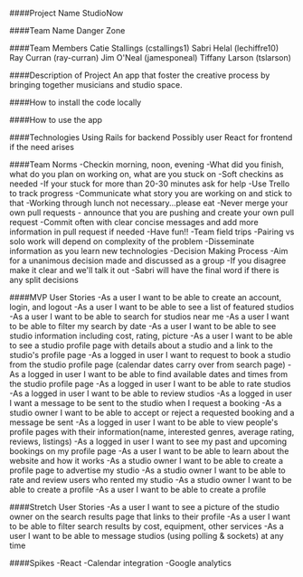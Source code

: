 ####Project Name
StudioNow

####Team Name
Danger Zone

####Team Members
Catie Stallings (cstallings1)
Sabri Helal (lechiffre10)
Ray Curran (ray-curran)
Jim O'Neal (jamesponeal)
Tiffany Larson (tslarson)

####Description of Project
An app that foster the creative process by bringing together musicians and studio space.

####How to install the code locally

####How to use the app

####Technologies
Using Rails for backend
Possibly user React for frontend if the need arises

####Team Norms
-Checkin morning, noon, evening
  -What did you finish, what do you plan on working on, what are you stuck on
-Soft checkins as needed
-If your stuck for more than 20-30 minutes ask for help
-Use Trello to track progress
-Communicate what story you are working on and stick to that
-Working through lunch not necessary...please eat
-Never merge your own pull requests - announce that you are pushing and create your own pull request
-Commit often with clear concise messages and add more information in pull request if needed
-Have fun!!
-Team field trips
-Pairing vs solo work will depend on complexity of the problem
-Disseminate information as you learn new technologies
-Decision Making Process
  -Aim for a unanimous decision made and discussed as a group
  -If you disagree make it clear and we'll talk it out
  -Sabri will have the final word if there is any split decisions

####MVP User Stories
-As a user I want to be able to create an account, login, and logout
-As a user I want to be able to see a list of featured studios
-As a user I want to be able to search for studios near me
-As a user I want to be able to filter my search by date
-As a user I want to be able to see studio information including cost, rating, picture
-As a user I want to be able to see a studio profile page with details about a studio and a link to the studio's profile page
-As a logged in user I want to request to book a studio from the studio profile page (calendar dates carry over from search page)
-As a logged in user I want to be able to find available dates and times from the studio profile page
-As a logged in user I want to be able to rate studios
-As a logged in user I want to be able to review studios
-As a logged in user I want a message to be sent to the studio when I request a booking
-As a studio owner I want to be able to accept or reject a requested booking and a message be sent
-As a logged in user I want to be able to view people's profile pages with their information(name, interested genres, average rating, reviews, listings)
-As a logged in user I want to see my past and upcoming bookings on my profile page
-As a user I want to be able to learn about the website and how it works
-As a studio owner I want to be able to create a profile page to advertise my studio
-As a studio owner I want to be able to rate and review users who rented my studio
-As a studio owner I want to be able to create a profile
-As a user I want to be able to create a profile


####Stretch User Stories
-As a user I want to see a picture of the studio owner on the search results page that links to their profile
-As a user I want to be able to filter search results by cost, equipment, other services
-As a user I want to be able to message studios (using polling & sockets) at any time

####Spikes
-React
-Calendar integration
-Google analytics





